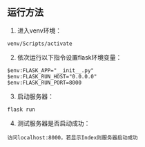 ## 运行方法
1. 进入venv环境：
```
venv/Scripts/activate
```
2. 依次运行以下指令设置flask环境变量：
```
$env:FLASK_APP="__init__.py"
$env:FLASK_RUN_HOST="0.0.0.0"
$env:FLASK_RUN_PORT=8000
```
3. 启动服务器：
```
flask run
```
4. 测试服务器是否启动成功：
```
访问localhost:8000，若显示Index则服务器启动成功
```